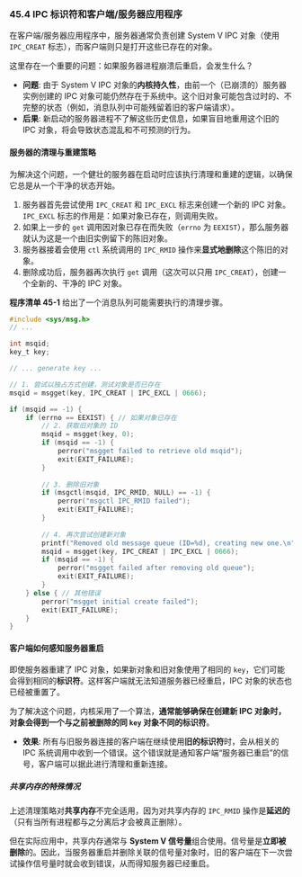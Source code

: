 ### **45.4 IPC 标识符和客户端/服务器应用程序**

在客户端/服务器应用程序中，服务器通常负责创建 System V IPC 对象（使用 `IPC_CREAT` 标志），而客户端则只是打开这些已存在的对象。

这里存在一个重要的问题：如果服务器进程崩溃后重启，会发生什么？

  * **问题**: 由于 System V IPC 对象的**内核持久性**，由前一个（已崩溃的）服务器实例创建的 IPC 对象可能仍然存在于系统中。这个旧对象可能包含过时的、不完整的状态（例如，消息队列中可能残留着旧的客户端请求）。
  * **后果**: 新启动的服务器进程不了解这些历史信息，如果盲目地重用这个旧的 IPC 对象，将会导致状态混乱和不可预测的行为。

#### **服务器的清理与重建策略**

为解决这个问题，一个健壮的服务器在启动时应该执行清理和重建的逻辑，以确保它总是从一个干净的状态开始。

1.  服务器首先尝试使用 `IPC_CREAT` 和 `IPC_EXCL` 标志来创建一个新的 IPC 对象。`IPC_EXCL` 标志的作用是：如果对象已存在，则调用失败。
2.  如果上一步的 `get` 调用因对象已存在而失败（`errno` 为 `EEXIST`），那么服务器就认为这是一个由旧实例留下的陈旧对象。
3.  服务器接着会使用 `ctl` 系统调用的 `IPC_RMID` 操作来**显式地删除**这个陈旧的对象。
4.  删除成功后，服务器再次执行 `get` 调用（这次可以只用 `IPC_CREAT`），创建一个全新的、干净的 IPC 对象。

**程序清单 45-1** 给出了一个消息队列可能需要执行的清理步骤。

```c
#include <sys/msg.h>
// ...

int msqid;
key_t key;

// ... generate key ...

// 1. 尝试以独占方式创建，测试对象是否已存在
msqid = msgget(key, IPC_CREAT | IPC_EXCL | 0666);

if (msqid == -1) {
    if (errno == EEXIST) { // 如果对象已存在
        // 2. 获取旧对象的 ID
        msqid = msgget(key, 0);
        if (msqid == -1) {
            perror("msgget failed to retrieve old msqid");
            exit(EXIT_FAILURE);
        }
        
        // 3. 删除旧对象
        if (msgctl(msqid, IPC_RMID, NULL) == -1) {
            perror("msgctl IPC_RMID failed");
            exit(EXIT_FAILURE);
        }
        
        // 4. 再次尝试创建新对象
        printf("Removed old message queue (ID=%d), creating new one.\n", msqid);
        msqid = msgget(key, IPC_CREAT | IPC_EXCL | 0666);
        if (msqid == -1) {
            perror("msgget failed after removing old queue");
            exit(EXIT_FAILURE);
        }
    } else { // 其他错误
        perror("msgget initial create failed");
        exit(EXIT_FAILURE);
    }
}
```

#### **客户端如何感知服务器重启**

即使服务器重建了 IPC 对象，如果新对象和旧对象使用了相同的 `key`，它们可能会得到相同的**标识符**。这样客户端就无法知道服务器已经重启，IPC 对象的状态也已经被重置了。

为了解决这个问题，内核采用了一个算法，**通常能够确保在创建新 IPC 对象时，对象会得到一个与之前被删除的同 `key` 对象不同的标识符**。

  * **效果**: 所有与旧服务器连接的客户端在继续使用**旧的标识符**时，会从相关的 IPC 系统调用中收到一个错误。这个错误就是通知客户端“服务器已重启”的信号，客户端可以据此进行清理和重新连接。

##### **共享内存的特殊情况**

上述清理策略对**共享内存**不完全适用，因为对共享内存的 `IPC_RMID` 操作是**延迟的**（只有当所有进程都与之分离后才会被真正删除）。

但在实际应用中，共享内存通常与 **System V 信号量**组合使用。信号量是**立即被删除**的。因此，当服务器重启并删除关联的信号量对象时，旧的客户端在下一次尝试操作信号量时就会收到错误，从而得知服务器已经重启。